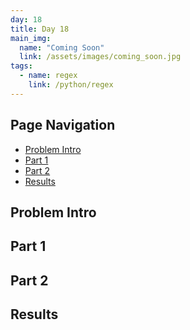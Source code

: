```yaml
---
day: 18
title: Day 18
main_img:
  name: "Coming Soon"
  link: /assets/images/coming_soon.jpg
tags: 
  - name: regex
    link: /python/regex
---
```


## Page Navigation

- [Problem Intro](#problem-intro)
- [Part 1](#part-1)
- [Part 2](#part-2)
- [Results](#results)

## Problem Intro

## Part 1

## Part 2

## Results